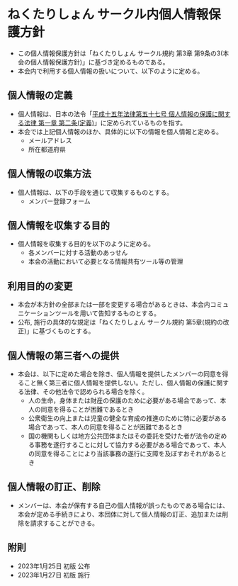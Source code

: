 # ねくたりしょん サークル内個人情報保護方針

- この個人情報保護方針は「ねくたりしょん サークル規約 第3章 第9条の3(本会の個人情報保護方針)」に基づき定めるものである。
- 本会内で利用する個人情報の扱いについて、以下のように定める。

## 個人情報の定義

- 個人情報は、日本の法令「[平成十五年法律第五十七号 個人情報の保護に関する法律 第一章 第二条(定義)](https://elaws.e-gov.go.jp/document?lawid=415AC0000000057#Mp-Ch_1)」に定められているものを指す。
- 本会では上記個人情報のほか、具体的に以下の情報を個人情報と定める。
  - メールアドレス
  - 所在都道府県

## 個人情報の収集方法

- 個人情報は、以下の手段を通じて収集するものとする。
  - メンバー登録フォーム

## 個人情報を収集する目的

- 個人情報を収集する目的を以下のように定める。
  - 各メンバーに対する活動のあっせん
  - 本会の活動において必要となる情報共有ツール等の管理

## 利用目的の変更

- 本会が本方針の全部または一部を変更する場合があるときは、本会内コミュニケーションツールを用いて告知するものとする。
- 公布, 施行の具体的な規定は「ねくたりしょん サークル規約 第5章(規約の改正)」に基づくものとする。

## 個人情報の第三者への提供

- 本会は、以下に定めた場合を除き、個人情報を提供したメンバーの同意を得ること無く第三者に個人情報を提供しない。ただし、個人情報の保護に関する法律、その他法令で認められる場合を除く。
  - 人の生命，身体または財産の保護のために必要がある場合であって、本人の同意を得ることが困難であるとき
  - 公衆衛生の向上または児童の健全な育成の推進のために特に必要がある場合であって、本人の同意を得ることが困難であるとき
  - 国の機関もしくは地方公共団体またはその委託を受けた者が法令の定める事務を遂行することに対して協力する必要がある場合であって、本人の同意を得ることにより当該事務の遂行に支障を及ぼすおそれがあるとき

## 個人情報の訂正、削除

- メンバーは、本会が保有する自己の個人情報が誤ったものである場合には、本会が定める手続きにより、本団体に対して個人情報の訂正、追加または削除を請求することができる。

## 附則

- 2023年1月25日 初版 公布
- 2023年1月27日 初版 施行
